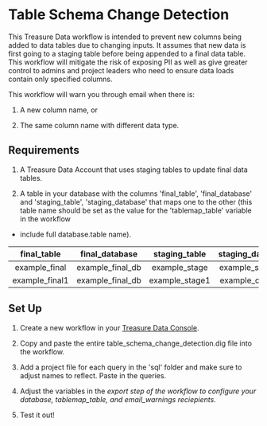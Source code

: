 Table Schema Change Detection
======

This Treasure Data workflow is intended to prevent new columns being added to data tables due to changing inputs. It 
assumes that new data is first going to a staging table before being appended to a final data table. This workflow will 
mitigate the risk of exposing PII as well as give greater control to admins and project leaders who need to ensure data 
loads contain only specified columns.

This workflow will warn you through email when there is:  

1. A new column name, or  

2. The same column name with different data type.

## Requirements

1. A Treasure Data Account that uses staging tables to update final data tables.

2. A table in your database with the columns 'final_table', 'final_database' and 'staging_table', 'staging_database' 
that maps one to the other (this table name should be set as the value for the 'tablemap_table' variable in the workflow
 - include full database.table name).

|final_table    |final_database    |staging_table   |staging_database   |
|:-------------:|:----------------:|:--------------:|:-----------------:|
|example_final  |example_final_db  |example_stage    |example_stageDB   |
|example_final1 |example_final_db  |example_stage1   |example_otherDB   |


## Set Up

1. Create a new workflow in your [Treasure Data Console](https://console.treasuredata.com/app/workflows/ "Treasure Data").

2. Copy and paste the entire table_schema_change_detection.dig file into the workflow.

3. Add a project file for each query in the 'sql' folder and make sure to adjust names to reflect. Paste in the queries.

4. Adjust the variables in the _export step of the workflow to configure your database, tablemap_table, 
and email_warnings reciepients._

5. Test it out!

